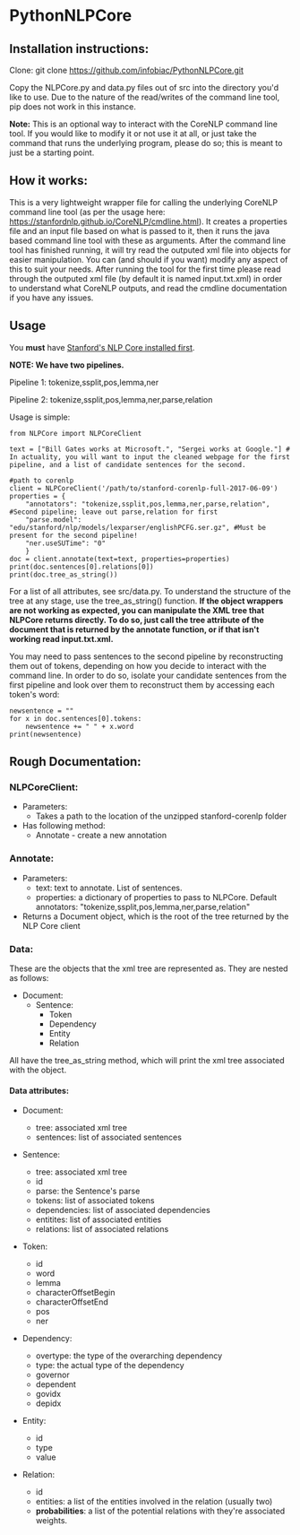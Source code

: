 # PythonNLPCore

## Installation instructions:
Clone: git clone https://github.com/infobiac/PythonNLPCore.git

Copy the NLPCore.py and data.py files out of src into the directory you'd like to use. Due to the nature of the read/writes of the command line tool, pip does not work in this instance.

**Note:** This is an optional way to interact with the CoreNLP command line tool. If you would like to modify it or not use it at all, or just take the command that runs the underlying program, please do so; this is meant to just be a starting point.

## How it works:
This is a very lightweight wrapper file for calling the underlying CoreNLP command line tool (as per the usage here: https://stanfordnlp.github.io/CoreNLP/cmdline.html). It creates a properties file and an input file based on what is passed to it, then it runs the java based command line tool with these as arguments. After the command line tool has finished running, it will try read the outputed xml file into objects for easier manipulation. You can (and should if you want) modify any aspect of this to suit your needs. After running the tool for the first time please read through the outputed xml file (by default it is named input.txt.xml) in order to understand what CoreNLP outputs, and read the cmdline documentation if you have any issues.

## Usage
You **must** have [Stanford's NLP Core installed first](https://stanfordnlp.github.io/CoreNLP/index.html). 

**NOTE: We have two pipelines.**

Pipeline 1: tokenize,ssplit,pos,lemma,ner

Pipeline 2: tokenize,ssplit,pos,lemma,ner,parse,relation

Usage is simple:
~~~~
from NLPCore import NLPCoreClient

text = ["Bill Gates works at Microsoft.", "Sergei works at Google."] # In actuality, you will want to input the cleaned webpage for the first pipeline, and a list of candidate sentences for the second.

#path to corenlp
client = NLPCoreClient('/path/to/stanford-corenlp-full-2017-06-09')
properties = {
	"annotators": "tokenize,ssplit,pos,lemma,ner,parse,relation", #Second pipeline; leave out parse,relation for first
	"parse.model": "edu/stanford/nlp/models/lexparser/englishPCFG.ser.gz", #Must be present for the second pipeline!
	"ner.useSUTime": "0"
	}
doc = client.annotate(text=text, properties=properties)
print(doc.sentences[0].relations[0])
print(doc.tree_as_string())
~~~~

For a list of all attributes, see src/data.py. To understand the structure of the tree at any stage, use the tree_as_string() function.
**If the object wrappers are not working as expected, you can manipulate the XML tree that NLPCore returns directly. To do so, just call the tree attribute of the document that is returned by the annotate function, or if that isn't working read input.txt.xml.**

You may need to pass sentences to the second pipeline by reconstructing them out of tokens, depending on how you decide to interact with the command line. In order to do so, isolate your candidate sentences from the first pipeline and look over them to reconstruct them by accessing each token's word:
~~~
newsentence = ""
for x in doc.sentences[0].tokens:
	newsentence += " " + x.word
print(newsentence)
~~~
## Rough Documentation:
### NLPCoreClient:
* Parameters:
	* Takes a path to the location of the unzipped stanford-corenlp folder
* Has following method:
	* Annotate - create a new annotation

### Annotate:
* Parameters:
	* text: text to annotate. List of sentences.
	* properties: a dictionary of properties to pass to NLPCore. Default annotators: "tokenize,ssplit,pos,lemma,ner,parse,relation"
* Returns a Document object, which is the root of the tree returned by the NLP Core client

### Data: 
These are the objects that the xml tree are represented as. They are nested as follows:
* Document:
	* Sentence:
		* Token
		* Dependency
		* Entity
		* Relation

All have the tree_as_string method, which will print the xml tree associated with the object. 
#### Data attributes:
* Document:
	* tree: associated xml tree
	* sentences: list of associated sentences
* Sentence:
	* tree: associated xml tree
	* id
	* parse: the Sentence's parse
	* tokens: list of associated tokens
	* dependencies: list of associated dependencies
	* entitites: list of associated entities
	* relations: list of associated relations
* Token:
	* id
	* word
	* lemma
	* characterOffsetBegin
	* characterOffsetEnd
	* pos
	* ner

* Dependency:
	* overtype: the type of the overarching dependency
	* type: the actual type of the dependency
	* governor
	* dependent
	* govidx
	* depidx

* Entity:
	* id
	* type
	* value
	
* Relation:
	* id
	* entities: a list of the entities involved in the relation (usually two)
	* **probabilities**: a list of the potential relations with they're associated weights.
		
